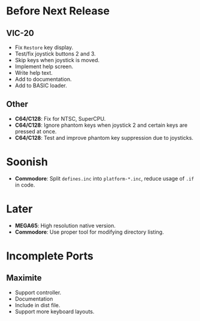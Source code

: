 # Before Next Release

## VIC-20

- Fix `Restore` key display.
- Test/fix joystick buttons 2 and 3.
- Skip keys when joystick is moved.
- Implement help screen.
- Write help text.
- Add to documentation.
- Add to BASIC loader.

## Other

- **C64/C128**: Fix for NTSC, SuperCPU.
- **C64/C128**: Ignore phantom keys when joystick 2 and certain keys are pressed at once.
- **C64/C128**: Test and improve phantom key suppression due to joysticks.

# Soonish

- **Commodore**: Split `defines.inc` into `platform-*.inc`, reduce usage of `.if` in code.

# Later

- **MEGA65**: High resolution native version.
- **Commodore**: Use proper tool for modifying directory listing.

# Incomplete Ports

## Maximite

- Support controller.
- Documentation
- Include in dist file.
- Support more keyboard layouts.
